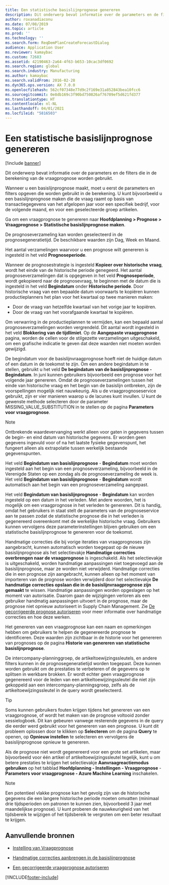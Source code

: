 ```yaml
---
title: Een statistische basislijnprognose genereren
description: Dit onderwerp bevat informatie over de parameters en de filters die in de berekening van de vraagprognose worden gebruikt.
author: roxanadiaconu
ms.date: 07/08/2019
ms.topic: article
ms.prod: ''
ms.technology: ''
ms.search.form: ReqDemPlanCreateForecastDialog
audience: Application User
ms.reviewer: kamaybac
ms.custom: 72683
ms.assetid: 42190463-2a64-4f63-b653-10cac3df0692
ms.search.region: global
ms.search.industry: Manufacturing
ms.author: kamaybac
ms.search.validFrom: 2016-02-28
ms.dyn365.ops.version: AX 7.0.0
ms.openlocfilehash: 562cf07348e77d9c2f169e31a852843bea10fcc6
ms.sourcegitcommit: 0e8db169c3f90bd750826af76709ef5d621fd377
ms.translationtype: HT
ms.contentlocale: nl-NL
ms.lasthandoff: 04/01/2021
ms.locfileid: "5816503"
---
```

# <a name="generate-a-statistical-baseline-forecast"></a>Een statistische basislijnprognose genereren

[!include [banner](../includes/banner.md)]

Dit onderwerp bevat informatie over de parameters en de filters die in de berekening van de vraagprognose worden gebruikt. 

Wanneer u een basislijnprognose maakt, moet u eerst de parameters en filters opgeven die worden gebruikt in de berekening. U kunt bijvoorbeeld u een basislijnprognose maken die de vraag raamt op basis van transactiegegevens van het afgelopen jaar voor een specifiek bedrijf, voor de volgende maand, en voor een geselecteerde groep artikelen. 

Ga om een vraagprognose te genereren naar **Hoofdplanning &gt; Prognose &gt; Vraagprognose &gt; Statistische basislijnprognose maken**. 

De prognoseverzameling kan worden geselecteerd in de prognosegeneratietijd. De beschikbare waarden zijn Dag, Week en Maand. 

Het aantal verzamelingen waarvoor u een prognose wilt genereren is ingesteld in het veld **Prognoseperiode**. 

Wanneer de prognosestrategie is ingesteld **Kopieer over historische vraag**, wordt het einde van de historische periode genegeerd. Het aantal prognoseverzamelingen dat is opgegeven in het veld **Prognoseperiode**, wordt gekopieerd naar de prognosevraag, te beginnen met de datum die is ingesteld in het veld **Begindatum** onder **Historische periode**. Door historische vraag van een bepaalde datum voorwaarts te kopiëren kunnen productieplanners het plan voor het kwartaal op twee manieren maken:

-   Door de vraag van hetzelfde kwartaal van het vorige jaar te kopiëren.
-   Door de vraag van het voorafgaande kwartaal te kopiëren.

Om verwarring in de productieplannen te vermijden, kan een bepaald aantal prognoseverzamelingen worden vergrendeld. Dit aantal wordt ingesteld in het veld **Blokkering van de tijdlimiet**. Op de **Aangepaste vraagprognose** pagina, worden de cellen voor de stilgezette verzamelingen uitgeschakeld, om een grafische indicatie te geven dat deze waarden niet moeten worden gewijzigd. 

De begindatum voor de basislijnvraagprognose hoeft niet de huidige datum of een datum in de toekomst te zijn. Om een andere begindatum in te stellen, gebruikt u het veld **De begindatum van de basislijnprognose - Begindatum**. In juni kunnen gebruikers bijvoorbeeld een prognose voor het volgende jaar genereren. Omdat de prognoseverzamelingen tussen het einde van historische vraag en het begin van de basislijn ontbreken, zijn de voorspellingen mogelijk niet nauwkeurig. Als u de vraagprognoseservice gebruikt, zijn er vier manieren waarop u de lacunes kunt invullen. U kunt de gewenste methode selecteren door de parameter MISSING\_VALUE\_SUBSTITUTION in te stellen op de pagina **Parameters voor vraagprognose**. 

> [!NOTE]
> Ontbrekende waardevervanging werkt alleen voor gaten in gegevens tussen de begin- en eind datum van historische gegevens. Er worden geen gegevens ingevuld voor of na het laatste fysieke gegevenspunt, het fungeert alleen als extrapolatie tussen werkelijk bestaande gegevenspunten. 

Het veld **Begindatum van basislijnprognose** - **Begindatum** moet worden ingesteld aan het begin van een prognoseverzameling, bijvoorbeeld in de Verenigde Staten op een zondag als de prognoseverzameling de week is. Het veld **Begindatum van basislijnprognose** - **Begindatum** wordt automatisch aan het begin van een prognoseverzameling aangepast. 

Het veld **Begindatum van basislijnprognose** - **Begindatum** kan worden ingesteld op een datum in het verleden. Met andere woorden, het is mogelijk om een vraagprognose in het verleden te genereren. Dit is handig, omdat het gebruikers in staat stelt de parameters van de prognoseservice aan te passen zodat de statistische prognose die in het verleden is gegenereerd overeenkomt met de werkelijke historische vraag. Gebruikers kunnen vervolgens deze parameterinstellingen blijven gebruiken om een statistische basislijnprognose te genereren voor de toekomst. 

Handmatige correcties die bij vorige iteraties van vraagprognoses zijn aangebracht, kunnen automatisch worden toegepast op de nieuwe basislijnprognose als het selectievakje **Handmatige correcties overbrengen naar de vraagprognose** is ingeschakeld. Als het selectievakje is uitgeschakeld, worden handmatige aanpassingen niet toegevoegd aan de basislijnprognose, maar ze worden niet verwijderd. Handmatige correcties die in een prognose zijn aangebracht, kunnen alleen op het moment van importeren van de prognose worden verwijderd door het selectievakje **De handmatige correcties opslaan die in de basislijnvraagprognose zijn gemaakt** te wissen. Handmatige aanpassingen worden opgeslagen op het moment van autorisatie. Daarom gaan de wijzigingen verloren als een gebruiker handmatig aanpassingen uitvoert in de prognose, maar de prognose niet opnieuw autoriseert in Supply Chain Management. Zie [De gecorrigeerde prognose autoriseren](authorize-adjusted-forecast.md) voor meer informatie over handmatige correcties en hoe deze werken. 

Het genereren van een vraagprognose kan een naam en opmerkingen hebben om gebruikers te helpen de gegenereerde prognose te identificeren. Deze waarden zijn zichtbaar in de historie voor het genereren van prognoses op de pagina **Historie van genereren van statistische basislijnprognose**. 

De intercompany-planninggroep, de artikeltoewijzingssleutels, en andere filters kunnen in de prognosegeneratietijd worden toegepast. Deze kunnen worden gebruikt om de prestaties te verbeteren of de gegevens op te splitsen in werkbare brokken. Er wordt echter geen vraagprognose gegenereerd voor de leden van een artikeltoewijzingssleutel die niet zijn gekoppeld aan een intercompany-planningsgroep, zelfs als de artikeltoewijzingssleutel in de query wordt geselecteerd. 

> [!TIP]
> Soms kunnen gebruikers fouten krijgen tijdens het genereren van een vraagprognose, of wordt het maken van de prognose voltooid zonder sessielogboek. Dit kan gebeuren vanwege resterende gegevens in de query die eerder werd gebruikt voor het genereren van een prognose. U kunt dit probleem oplossen door te klikken op **Selecteren** om de pagina **Query** te openen, op **Opnieuw instellen** te selecteren en vervolgens de basislijnprognose opnieuw te genereren. 

Als de prognose niet wordt gegenereerd voor een grote set artikelen, maar bijvoorbeeld voor één artikel of artikeltoewijzingssleutel tegelijk, kunt u om betere prestaties te krijgen het selectievakje **Aanvraagreactiemodus gebruiken** op het tabblad **Hoofdplanning - Instellingen - Vraagprognose** - **Parameters voor vraagprognose - Azure Machine Learning** inschakelen.

> [!NOTE]
> Een potentieel vlakke prognose kan het gevolg zijn van de historische gegevens die een langere historische periode moeten omvatten (minimaal drie tijdsperioden om patronen te kunnen zien, bijvoorbeeld 3 jaar met maandelijkse prognose). U kunt proberen de nauwkeurigheid van het tijdsbereik te wijzigen of het tijdsbereik te vergroten om een beter resultaat te krijgen.

<a name="additional-resources"></a>Aanvullende bronnen
--------

- [Instelling van Vraagprognose](demand-forecasting-setup.md)

- [Handmatige correcties aanbrengen in de basislijnprognose](manual-adjustments-baseline-forecast.md)

- [Een gecorrigeerde vraagprognose autoriseren](authorize-adjusted-forecast.md)


[!INCLUDE[footer-include](../../includes/footer-banner.md)]